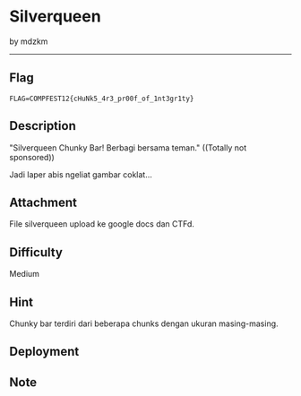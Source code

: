# Silverqueen

by mdzkm

---

## Flag

```
FLAG=COMPFEST12{cHuNk5_4r3_pr00f_of_1nt3gr1ty}
```

## Description
"Silverqueen Chunky Bar! Berbagi bersama teman." ((Totally not sponsored))

Jadi laper abis ngeliat gambar coklat...

## Attachment

File silverqueen upload ke google docs dan CTFd.

## Difficulty
Medium

## Hint

Chunky bar terdiri dari beberapa chunks dengan ukuran masing-masing.

## Deployment

## Note